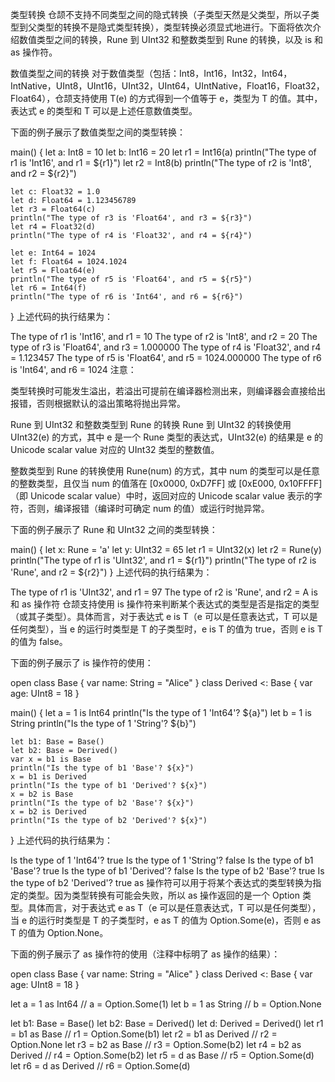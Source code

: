 类型转换
仓颉不支持不同类型之间的隐式转换（子类型天然是父类型，所以子类型到父类型的转换不是隐式类型转换），类型转换必须显式地进行。下面将依次介绍数值类型之间的转换，Rune 到 UInt32 和整数类型到 Rune 的转换，以及 is 和 as 操作符。

数值类型之间的转换
对于数值类型（包括：Int8，Int16，Int32，Int64，IntNative，UInt8，UInt16，UInt32，UInt64，UIntNative，Float16，Float32，Float64），仓颉支持使用 T(e) 的方式得到一个值等于 e，类型为 T 的值。其中，表达式 e 的类型和 T 可以是上述任意数值类型。

下面的例子展示了数值类型之间的类型转换：

main() {
    let a: Int8 = 10
    let b: Int16 = 20
    let r1 = Int16(a)
    println("The type of r1 is 'Int16', and r1 = ${r1}")
    let r2 = Int8(b)
    println("The type of r2 is 'Int8', and r2 = ${r2}")

    let c: Float32 = 1.0
    let d: Float64 = 1.123456789
    let r3 = Float64(c)
    println("The type of r3 is 'Float64', and r3 = ${r3}")
    let r4 = Float32(d)
    println("The type of r4 is 'Float32', and r4 = ${r4}")

    let e: Int64 = 1024
    let f: Float64 = 1024.1024
    let r5 = Float64(e)
    println("The type of r5 is 'Float64', and r5 = ${r5}")
    let r6 = Int64(f)
    println("The type of r6 is 'Int64', and r6 = ${r6}")
}
上述代码的执行结果为：

The type of r1 is 'Int16', and r1 = 10
The type of r2 is 'Int8', and r2 = 20
The type of r3 is 'Float64', and r3 = 1.000000
The type of r4 is 'Float32', and r4 = 1.123457
The type of r5 is 'Float64', and r5 = 1024.000000
The type of r6 is 'Int64', and r6 = 1024
注意：

类型转换时可能发生溢出，若溢出可提前在编译器检测出来，则编译器会直接给出报错，否则根据默认的溢出策略将抛出异常。

Rune 到 UInt32 和整数类型到 Rune 的转换
Rune 到 UInt32 的转换使用 UInt32(e) 的方式，其中 e 是一个 Rune 类型的表达式，UInt32(e) 的结果是 e 的 Unicode scalar value 对应的 UInt32 类型的整数值。

整数类型到 Rune 的转换使用 Rune(num) 的方式，其中 num 的类型可以是任意的整数类型，且仅当 num 的值落在 [0x0000, 0xD7FF] 或 [0xE000, 0x10FFFF] （即 Unicode scalar value）中时，返回对应的 Unicode scalar value 表示的字符，否则，编译报错（编译时可确定 num 的值）或运行时抛异常。

下面的例子展示了 Rune 和 UInt32 之间的类型转换：

main() {
    let x: Rune = 'a'
    let y: UInt32 = 65
    let r1 = UInt32(x)
    let r2 = Rune(y)
    println("The type of r1 is 'UInt32', and r1 = ${r1}")
    println("The type of r2 is 'Rune', and r2 = ${r2}")
}
上述代码的执行结果为：

The type of r1 is 'UInt32', and r1 = 97
The type of r2 is 'Rune', and r2 = A
is 和 as 操作符
仓颉支持使用 is 操作符来判断某个表达式的类型是否是指定的类型（或其子类型）。具体而言，对于表达式 e is T（e 可以是任意表达式，T 可以是任何类型），当 e 的运行时类型是 T 的子类型时，e is T 的值为 true，否则 e is T 的值为 false。

下面的例子展示了 is 操作符的使用：

open class Base {
    var name: String = "Alice"
}
class Derived <: Base {
    var age: UInt8 = 18
}

main() {
    let a = 1 is Int64
    println("Is the type of 1 'Int64'? ${a}")
    let b = 1 is String
    println("Is the type of 1 'String'? ${b}")

    let b1: Base = Base()
    let b2: Base = Derived()
    var x = b1 is Base
    println("Is the type of b1 'Base'? ${x}")
    x = b1 is Derived
    println("Is the type of b1 'Derived'? ${x}")
    x = b2 is Base
    println("Is the type of b2 'Base'? ${x}")
    x = b2 is Derived
    println("Is the type of b2 'Derived'? ${x}")
}
上述代码的执行结果为：

Is the type of 1 'Int64'? true
Is the type of 1 'String'? false
Is the type of b1 'Base'? true
Is the type of b1 'Derived'? false
Is the type of b2 'Base'? true
Is the type of b2 'Derived'? true
as 操作符可以用于将某个表达式的类型转换为指定的类型。因为类型转换有可能会失败，所以 as 操作返回的是一个 Option 类型。具体而言，对于表达式 e as T（e 可以是任意表达式，T 可以是任何类型），当 e 的运行时类型是 T 的子类型时，e as T 的值为 Option<T>.Some(e)，否则 e as T 的值为 Option<T>.None。

下面的例子展示了 as 操作符的使用（注释中标明了 as 操作的结果）：


open class Base {
    var name: String = "Alice"
}
class Derived <: Base {
    var age: UInt8 = 18
}

let a = 1 as Int64     // a = Option<Int64>.Some(1)
let b = 1 as String    // b = Option<String>.None

let b1: Base = Base()
let b2: Base = Derived()
let d: Derived = Derived()
let r1 = b1 as Base    // r1 = Option<Base>.Some(b1)
let r2 = b1 as Derived // r2 = Option<Derived>.None
let r3 = b2 as Base    // r3 = Option<Base>.Some(b2)
let r4 = b2 as Derived // r4 = Option<Derived>.Some(b2)
let r5 = d as Base     // r5 = Option<Base>.Some(d)
let r6 = d as Derived  // r6 = Option<Derived>.Some(d)